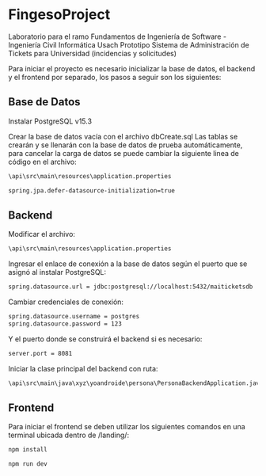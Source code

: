 # FingesoProject

Laboratorio para el ramo Fundamentos de Ingeniería de Software - Ingeniería Civil Informática Usach
Prototipo Sistema de Administración de Tickets para Universidad (incidencias y solicitudes)

Para iniciar el proyecto es necesario inicializar la base de datos, el backend y el frontend por separado, los pasos a seguir son los siguientes:

## Base de Datos
Instalar PostgreSQL v15.3

Crear la base de datos vacía con el archivo dbCreate.sql
Las tablas se crearán y se llenarán con la base de datos de prueba automáticamente, para cancelar la carga de datos se puede cambiar la siguiente linea de código en el archivo:
```sh
\api\src\main\resources\application.properties
```
```sh
spring.jpa.defer-datasource-initialization=true
```

## Backend

Modificar el archivo:

```sh
\api\src\main\resources\application.properties
```
 Ingresar el enlace de conexión a la base de datos según el puerto que se asignó al instalar PostgreSQL:
```sh
spring.datasource.url = jdbc:postgresql://localhost:5432/maiticketsdb
```
Cambiar credenciales de conexión:
```sh
spring.datasource.username = postgres
spring.datasource.password = 123
```
Y el puerto donde se construirá el backend si es necesario:
```sh
server.port = 8081
```
Iniciar la clase principal del backend con ruta:
```sh
\api\src\main\java\xyz\yoandroide\persona\PersonaBackendApplication.java
```

## Frontend
Para iniciar el frontend se deben utilizar los siguientes comandos en una terminal ubicada dentro de /landing/:
```sh
npm install
```
```sh
npm run dev
```
